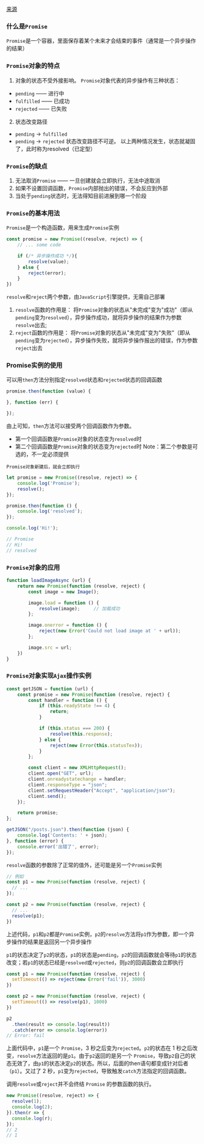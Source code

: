 [来源](http://es6.ruanyifeng.com/#docs/promise)
### 什么是`Promise`
`Promise`是一个容器，里面保存着某个未来才会结束的事件（通常是一个异步操作的结果）

### `Promise`对象的特点
1. 对象的状态不受外接影响。
`Promise`对象代表的异步操作有三种状态：
+ `pending` —— 进行中
+ `fulfilled` —— 已成功
+ `rejected` —— 已失败

2. 状态改变路径
+ `pending` -> `fulfilled`
+ `pending` -> `rejected`
状态改变路径不可逆。
以上两种情况发生，状态就凝固了，此时称为resolved（已定型）


### `Promise`的缺点
1. 无法取消`Promise` —— 一旦创建就会立即执行，无法中途取消
2. 如果不设置回调函数，`Promise`内部抛出的错误，不会反应到外部
3. 当处于`pending`状态时，无法得知目前进展到哪一个阶段

### `Promise`的基本用法
`Promise`是一个构造函数，用来生成`Promise`实例
```js
const promise = new Promise((resolve, reject) => {
    // ... some code

    if (/* 异步操作成功 */){
        resolve(value);
    } else {
        reject(error);
    }
})
```
`resolve`和`reject`两个参数，由`JavaScript`引擎提供，无需自己部署
1. `resolve`函数的作用是：
将`Promise`对象的状态从"未完成"变为"成功"（即从`pending`变为`resolved`），异步操作成功，就将异步操作的结果作为参数`resolve`出去;
2. `reject`函数的作用是：
将`Promise`对象的状态从"未完成"变为"失败"（即从`pending`变为`rejected`），异步操作失败，就将异步操作报出的错误，作为参数`reject`出去

### Promise实例的使用
可以用`then`方法分别指定`resolved`状态和`rejected`状态的回调函数
```js
promise.then(function (value) {

}, function (err) {

});
```
由上可知，`then`方法可以接受两个回调函数作为参数。
+ 第一个回调函数是`Promise`对象的状态变为`resolved`时
+ 第二个回调函数是`Promise`对象的状态变为`rejected`时
Note：第二个参数是可选的，不一定必须提供

`Promise对象新建后，就会立即执行`
```js
let promise = new Promise((resolve, reject) => {
    console.log('Promise');
    resolve();
});

promise.then(function () {
    console.log('resolved');
});

console.log('Hi!');

// Promise
// Hi!
// resolved
```
### `Promise`对象的应用
```js
function loadImageAsync (url) {
    return new Promise(function (resolve, reject) {
        const image = new Image();

        image.load = function () {
            resolve(image);     // 加载成功
        };

        image.onerror = function () {
            reject(new Error('Could not load image at ' + url));
        };

        image.src = url;
    })
}
```

### `Promise`对象实现`Ajax`操作实例
```js
const getJSON = function (url) {
    const promise = new Promise(function (resolve, reject) {
        const handler = function () {
            if (this.readyState !== 4) {
                return;
            }

            if (this.status === 200) {
                resolve(this.response);
            } else {
                reject(new Error(this.statusTex));
            }
        };

        const client = new XMLHttpRequest();
        client.open("GET", url);
        client.onreadystatechange = handler;
        client.responseType = "json";
        client.setRequestHeader("Accept", "application/json");
        client.send();
    });

    return promise;
};

getJSON("/posts.json").then(function (json) {
    console.log('Contents: ' + json);
}, function (error) {
    console.error('出错了', error);
});
```

`resolve`函数的参数除了正常的值外，还可能是另一个`Promise`实例
```js
// 例如
const p1 = new Promise(function (resolve, reject) {
  // ...
});

const p2 = new Promise(function (resolve, reject) {
  // ...
  resolve(p1);
})
```
上述代码，`p1`和`p2`都是`Promise`实例，`p2`的`resolve`方法将`p1`作为参数，即一个异步操作的结果是返回另一个异步操作

`p1`的状态决定了`p2`的状态，`p1`的状态是`pending`，`p2`的回调函数就会等待`p1`的状态改变；若`p1`的状态已经是`resolved`或`rejected`，则`p2`的回调函数会立即执行

```js
const p1 = new Promise(function (resolve, reject) {
  setTimeout(() => reject(new Error('fail')), 3000)
})

const p2 = new Promise(function (resolve, reject) {
  setTimeout(() => resolve(p1), 1000)
})

p2
  .then(result => console.log(result))
  .catch(error => console.log(error))
// Error: fail
```
上面代码中，`p1`是一个 `Promise`，3 秒之后变为`rejected`。`p2`的状态在 1 秒之后改变，`resolve`方法返回的是`p1`。由于`p2`返回的是另一个 `Promise`，导致`p2`自己的状态无效了，由`p1`的状态决定`p2`的状态。所以，后面的then语句都变成针对后者（`p1`）。又过了 2 秒，`p1`变为`rejected`，导致触发`catch`方法指定的回调函数。

调用`resolve`或`reject`并不会终结 `Promise` 的参数函数的执行。
```js
new Promise((resolve, reject) => {
  resolve(1);
  console.log(2);
}).then(r => {
  console.log(r);
});
// 2
// 1
```